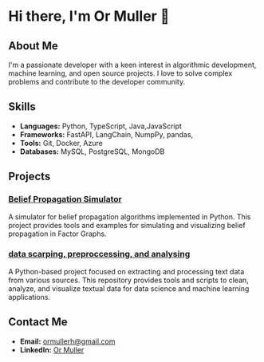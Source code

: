 # Hi there, I'm Or Muller 👋

## About Me
I'm a passionate developer with a keen interest in algorithmic development, machine learning, and open source projects. I love to solve complex problems and contribute to the developer community.

## Skills
- **Languages:**  Python, TypeScript, Java,JavaScript
- **Frameworks:** FastAPI, LangChain, NumpPy, pandas, 
- **Tools:** Git, Docker,  Azure
- **Databases:** MySQL, PostgreSQL, MongoDB

## Projects
### [Belief Propagation Simulator](https://github.com/OrMullerHahitti/Belief-Propagation-Simulator)

A simulator for belief propagation algorithms implemented in Python. This project provides tools and examples for simulating and visualizing belief propagation in Factor Graphs.
### [data scarping, preproccessing, and analysing](https://github.com/OrMullerHahitti/text-in-data)
A Python-based project focused on extracting and processing text data from various sources. This repository provides tools and scripts to clean, analyze, and visualize textual data for data science and machine learning applications.

## Contact Me
- **Email:** [ormullerh@gmail.com](ormullerh@gmail.com)
- **LinkedIn:** [Or Muller](https://www.linkedin.com/in/or-muller)
